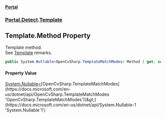 #### [Portal](index.md 'index')
### [Portal.Detect](Portal.Detect.md 'Portal.Detect').[Template](Template.md 'Portal.Detect.Template')

## Template.Method Property

Template method. <br/> See [Template](Template.md 'Portal.Detect.Template') remarks.

```csharp
public System.Nullable<OpenCvSharp.TemplateMatchModes> Method { get; set; }
```

#### Property Value
[System.Nullable&lt;](https://docs.microsoft.com/en-us/dotnet/api/System.Nullable-1 'System.Nullable`1')[OpenCvSharp.TemplateMatchModes](https://docs.microsoft.com/en-us/dotnet/api/OpenCvSharp.TemplateMatchModes 'OpenCvSharp.TemplateMatchModes')[&gt;](https://docs.microsoft.com/en-us/dotnet/api/System.Nullable-1 'System.Nullable`1')